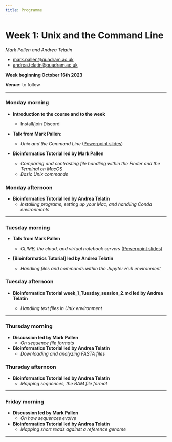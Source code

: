 ```yaml
---
title: Programme
---
```



# Week 1: Unix and the Command Line

_Mark Pallen and Andrea Telatin_

* [mark.pallen@quadram.ac.uk](mailto:mark.pallen@quadram.ac.uk)
* [andrea.telatin@quadram.ac.uk](mailto:andrea.telatin)

**Week beginning October 16th 2023**

**Venue:** to follow

***

### Monday morning

- **Introduction to the course and to the week**
	-  Install/join Discord

- **Talk from Mark Pallen**:
  -  _Unix and the Command Line_ ([Powerpoint slides](https://github.com/mmbdtp/mmbdtp.github.io/raw/gh-pages/githubio/2023_course/week_1/2023_Week1_Command_line_Unix.pptx))
- **Bioinformatics Tutorial led by Mark Pallen**
  -  _Comparing and contrasting file handling within the Finder and the Terminal on MacOS_
  -  _Basic Unix commands_

### Monday afternoon

- **Bioinformatics Tutorial  led by Andrea Telatin**
  -  _Installing programs, setting up your Mac, and handling Conda environments_

***

### Tuesday morning

- **Talk from Mark Pallen**
  -  _CLIMB, the cloud, and virtual notebook servers_ ([Powerpoint slides](https://github.com/mmbdtp/mmbdtp.github.io/raw/gh-pages/githubio/2023_course/week_1/2023_Week1_CLIMB_cloud_notebooks.pptx))
- **[Bioinformatics Tutorial] led by Andrea Telatin**

  -  _Handling files and commands within the Jupyter Hub environment_

### Tuesday afternoon

- **Bioinformatics Tutorial week_1_Tuesday_session_2.md led by Andrea Telatin**

  -  _Handling text files in Unix environment_

***

### Thursday morning

- **Discussion led by Mark Pallen**
  -  _On sequence file formats_
- **Bioinformatics Tutorial led by Andrea Telatin**
  -  _Downloading and analyzing FASTA files_

### Thursday afternoon

- **Bioinformatics Tutorial led by Andrea Telatin**
  -  _Mapping sequences, the BAM file format_

***

### Friday morning

- **Discussion led by Mark Pallen**
  -  _On how sequences evolve_
- **Bioinformatics Tutorial led by Andrea Telatin**
  -  _Mapping short reads against a reference genome_

***

